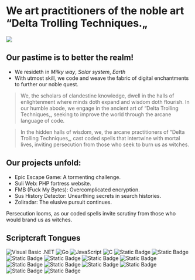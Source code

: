 # We art practitioners of the noble art “Delta Trolling Techniques.„

![](https://komarev.com/ghpvc/?username=Delta-Trolling-Technologies&color=grey&style=plastic&label=Visage+Glimpses&abbreviated=true)

## Our pastime is to better the realm!

* We resideth in *Milky way*, *Solar system*, *Earth*
* With utmost skill, we code and weave the fabric of digital enchantments to further our noble quest.

> We, the scholars of clandestine knowledge, dwell in the halls of enlightenment where minds doth expand and wisdom doth flourish. In our humble abode, we engage in the ancient art of “Delta Trolling Techniques„, seeking to improve the world through the arcane language of code.

> In the hidden halls of wisdom, we, the arcane practitioners of “Delta Trolling Techniques„, cast coded spells that intertwine with mortal lives, inviting persecution from those who seek to burn us as witches.

## Our projects unfold:
* Epic Escape Game: A tormenting challenge.
* Suli Web: PHP fortress website.
* FMB (Fuck My Bytes): Overcomplicated encryption.
* Sus History Detector: Unearthing secrets in search histories.
* Zoliradar: The elusive pursuit continues.

Persecution looms, as our coded spells invite scrutiny from those who would brand us as witches.

## Scriptcraft Tongues

![Visual Basic .NET](https://img.shields.io/badge/%20-512BD4?style=plastic&logo=visualbasic&logoColor=FFF?link=https%3A%2F%2Fen.m.wikipedia.org%2Fwiki%2FVisual_Basic_(.NET))
![Go](https://img.shields.io/badge/%20-00ADD8?style=plastic&logo=go&logoColor=FFF?link=https%3A%2F%2Fen.m.wikipedia.org%2Fwiki%2FGo_(programming_language))
![JavaScript](https://img.shields.io/badge/%20-F7DF1E?style=plastic&logo=javascript&logoColor=000?link=https%3A%2F%2Fen.m.wikipedia.org%2Fwiki%2FJavaScript)
![C](https://img.shields.io/badge/%20-A8B9CC?style=plastic&logo=c&logoColor=000?link=https%3A%2F%2Fen.m.wikipedia.org%2Fwiki%2FC_(programming_language))
![Static Badge](https://img.shields.io/badge/%20-3776AB?style=plastic&logo=python&logoColor=FFF)
![Static Badge](https://img.shields.io/badge/%20-777BB4?style=plastic&logo=php&logoColor=FFF)
![Static Badge](https://img.shields.io/badge/%20-00599C?style=plastic&logo=cplusplus&logoColor=FFF)
![Static Badge](https://img.shields.io/badge/%20-E34F26?style=plastic&logo=html5&logoColor=FFF)
![Static Badge](https://img.shields.io/badge/%20-1572B6?style=plastic&logo=css3&logoColor=FFF)
![Static Badge](https://img.shields.io/badge/%20-512BD4?style=plastic&logo=csharp&logoColor=FFF)
![Static Badge](https://img.shields.io/badge/%20-5391FE?style=plastic&logo=powershell&logoColor=FFF)
![Static Badge](https://img.shields.io/badge/%20-4EAA25?style=plastic&logo=gnubash&logoColor=FFF)
![Static Badge](https://img.shields.io/badge/%20-000?style=plastic&logo=markdown&logoColor=FFF)
![Static Badge](https://img.shields.io/badge/%20-2496ED?style=plastic&logo=docker&logoColor=FFF)
![Static Badge](https://img.shields.io/badge/%20-6D00CC?style=plastic&logo=make&logoColor=FFF)
![Static Badge](https://img.shields.io/badge/%20-4D4D4D?style=plastic&logo=windowsterminal&logoColor=FFF)
